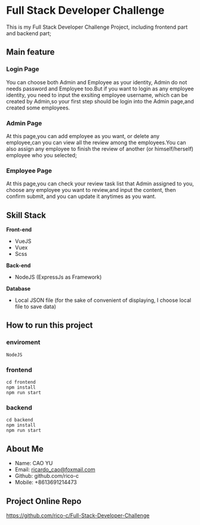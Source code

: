 # Full Stack Developer Challenge
This is my Full Stack Developer Challenge Project, including frontend part and backend part;

## Main feature
### Login Page
You can choose both Admin and Employee as your identity, Admin do not needs password and Employee too.But if you want to login as any employee identity, you need to input the exsiting employee username, which can be created by Admin,so your first step should be login into the Admin page,and created some employees.

### Admin Page
At this page,you can add employee as you want, or delete any employee,can you can view all the review among the employees.You can also assign any employee to finish the review of another (or himself/herself) employee who you selected;

### Employee Page
At this page,you can check your review task list that Admin assigned to you, choose any employee you want to review,and input the content, then confirm submit, and you can update it anytimes as you want.

## Skill Stack
**Front-end**
- VueJS
- Vuex
- Scss

**Back-end**
- NodeJS (ExpressJs as Framework)

**Database**
- Local JSON file (for the sake of convenient of displaying, I choose local file to save data)

## How to run this project
### enviroment
`NodeJS`

### frontend
```
cd frontend
npm install
npm run start
```
### backend
```
cd backend
npm install
npm run start
```

## About Me
- Name: CAO YU
- Email: ricardo_cao@foxmail.com 
- Github: github.com/rico-c
- Mobile: +8613691214473

## Project Online Repo
https://github.com/rico-c/Full-Stack-Developer-Challenge